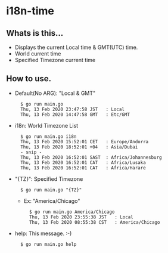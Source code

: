 # i18n-time

## Whats is this...
- Displays the current Local time & GMT(UTC) time. 
- World current time
- Specified Timezone current time

## How to use.
- Default(No ARG): "Local & GMT"
  ```Shell
    $ go run main.go
    Thu, 13 Feb 2020 23:47:58 JST   : Local
    Thu, 13 Feb 2020 14:47:58 GMT   : Etc/GMT
  ```

- i18n: World Timezone List
  ```Shell
    $ go run main.go i18n
    Thu, 13 Feb 2020 15:52:01 CET   : Europe/Andorra
    Thu, 13 Feb 2020 18:52:01 +04   : Asia/Dubai
    - snip -
    Thu, 13 Feb 2020 16:52:01 SAST  : Africa/Johannesburg
    Thu, 13 Feb 2020 16:52:01 CAT   : Africa/Lusaka
    Thu, 13 Feb 2020 16:52:01 CAT   : Africa/Harare
  ```

- "{TZ}": Specified Timezone 
  ```Shell
    $ go run main.go "{TZ}"
  ```
  - Ex: "America/Chicago"
    ```Shell
      $ go run main.go America/Chicago
      Thu, 13 Feb 2020 23:55:38 JST   : Local
      Thu, 13 Feb 2020 08:55:38 CST   : America/Chicago
    ```

- help: This message. :-)
  ```Shell
    $ go run main.go help
  ```
